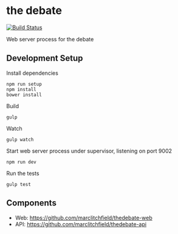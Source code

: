 the debate
==========

[![Build Status](https://travis-ci.org/marclitchfield/thedebate-web.svg?branch=master)](https://travis-ci.org/marclitchfield/thedebate-web)

Web server process for the debate


## Development Setup

Install dependencies
```
npm run setup
npm install
bower install
```

Build
```
gulp
```

Watch
```
gulp watch
```

Start web server process under supervisor, listening on port 9002
```
npm run dev
```

Run the tests
```
gulp test
```


## Components

- Web: https://github.com/marclitchfield/thedebate-web
- API: https://github.com/marclitchfield/thedebate-api
